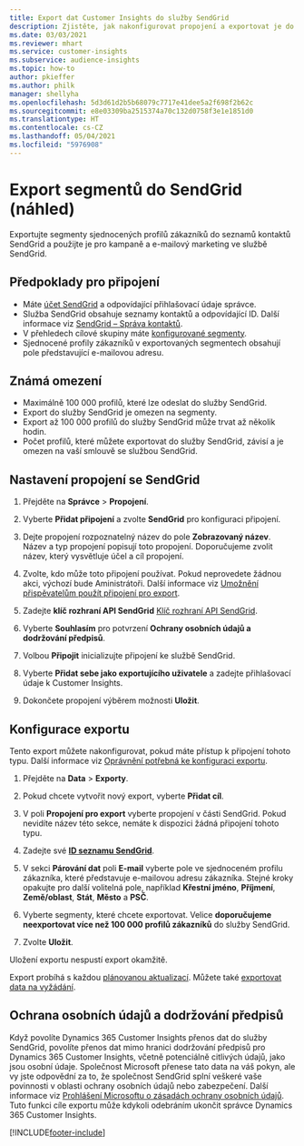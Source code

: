 ```yaml
---
title: Export dat Customer Insights do služby SendGrid
description: Zjistěte, jak nakonfigurovat propojení a exportovat je do SendGrid.
ms.date: 03/03/2021
ms.reviewer: mhart
ms.service: customer-insights
ms.subservice: audience-insights
ms.topic: how-to
author: pkieffer
ms.author: philk
manager: shellyha
ms.openlocfilehash: 5d3d61d2b5b68079c7717e41dee5a2f698f2b62c
ms.sourcegitcommit: e8e03309ba2515374a70c132d0758f3e1e1851d0
ms.translationtype: HT
ms.contentlocale: cs-CZ
ms.lasthandoff: 05/04/2021
ms.locfileid: "5976908"
---
```

# <a name="export-segments-to-sendgrid-preview"></a>Export segmentů do SendGrid (náhled)

Exportujte segmenty sjednocených profilů zákazníků do seznamů kontaktů SendGrid a použijte je pro kampaně a e-mailový marketing ve službě SendGrid. 

## <a name="prerequisites-for-a-connection"></a>Předpoklady pro připojení

-   Máte [účet SendGrid](https://sendgrid.com/) a odpovídající přihlašovací údaje správce.
-   Služba SendGrid obsahuje seznamy kontaktů a odpovídající ID. Další informace viz [SendGrid – Správa kontaktů](https://sendgrid.com/docs/ui/managing-contacts/create-and-manage-contacts/#manage-contacts).
-   V přehledech cílové skupiny máte [konfigurované segmenty](segments.md).
-   Sjednocené profily zákazníků v exportovaných segmentech obsahují pole představující e-mailovou adresu.

## <a name="known-limitations"></a>Známá omezení

- Maximálně 100 000 profilů, které lze odeslat do služby SendGrid.
- Export do služby SendGrid je omezen na segmenty.
- Export až 100 000 profilů do služby SendGrid může trvat až několik hodin. 
- Počet profilů, které můžete exportovat do služby SendGrid, závisí a je omezen na vaší smlouvě se službou SendGrid.

## <a name="set-up-connection-to-sendgrid"></a>Nastavení propojení se SendGrid

1. Přejděte na **Správce** > **Propojení**.

1. Vyberte **Přidat připojení** a zvolte **SendGrid** pro konfiguraci připojení.

1. Dejte propojení rozpoznatelný název do pole **Zobrazovaný název**. Název a typ propojení popisují toto propojení. Doporučujeme zvolit název, který vysvětluje účel a cíl propojení.

1. Zvolte, kdo může toto připojení používat. Pokud neprovedete žádnou akci, výchozí bude Aministrátoři. Další informace viz [Umožnění přispěvatelům použít připojení pro export](connections.md#allow-contributors-to-use-a-connection-for-exports).

1. Zadejte **klíč rozhraní API SendGrid** [Klíč rozhraní API SendGrid](https://sendgrid.com/docs/ui/account-and-settings/api-keys/).

1. Vyberte **Souhlasím** pro potvrzení **Ochrany osobních údajů a dodržování předpisů**.

1. Volbou **Připojit** inicializujte připojení ke službě SendGrid.

1. Vyberte **Přidat sebe jako exportujícího uživatele** a zadejte přihlašovací údaje k Customer Insights.

1. Dokončete propojení výběrem možnosti **Uložit**.

## <a name="configure-an-export"></a>Konfigurace exportu

Tento export můžete nakonfigurovat, pokud máte přístup k připojení tohoto typu. Další informace viz [Oprávnění potřebná ke konfiguraci exportu](export-destinations.md#set-up-a-new-export).

1. Přejděte na **Data** > **Exporty**.

1. Pokud chcete vytvořit nový export, vyberte **Přidat cíl**.

1. V poli **Propojení pro export** vyberte propojení v části SendGrid. Pokud nevidíte název této sekce, nemáte k dispozici žádná připojení tohoto typu.

1. Zadejte své **[ID seznamu SendGrid](https://sendgrid.com/docs/ui/managing-contacts/create-and-manage-contacts/#manage-contacts)**.

1. V sekci **Párování dat** poli **E-mail** vyberte pole ve sjednoceném profilu zákazníka, které představuje e-mailovou adresu zákazníka. Stejné kroky opakujte pro další volitelná pole, například **Křestní jméno**, **Příjmení**, **Země/oblast**, **Stát**, **Město** a **PSČ**.

1. Vyberte segmenty, které chcete exportovat. Velice **doporučujeme neexportovat více než 100 000 profilů zákazníků** do služby SendGrid. 

1. Zvolte **Uložit**.

Uložení exportu nespustí export okamžitě.

Export probíhá s každou [plánovanou aktualizací](system.md#schedule-tab). Můžete také [exportovat data na vyžádání](export-destinations.md#run-exports-on-demand). 

## <a name="data-privacy-and-compliance"></a>Ochrana osobních údajů a dodržování předpisů

Když povolíte Dynamics 365 Customer Insights přenos dat do služby SendGrid, povolíte přenos dat mimo hranici dodržování předpisů pro Dynamics 365 Customer Insights, včetně potenciálně citlivých údajů, jako jsou osobní údaje. Společnost Microsoft přenese tato data na váš pokyn, ale vy jste odpovědní za to, že společnost SendGrid splní veškeré vaše povinnosti v oblasti ochrany osobních údajů nebo zabezpečení. Další informace viz [Prohlášení Microsoftu o zásadách ochrany osobních údajů](https://go.microsoft.com/fwlink/?linkid=396732).
Tuto funkci cíle exportu může kdykoli odebráním ukončit správce Dynamics 365 Customer Insights.


[!INCLUDE[footer-include](../includes/footer-banner.md)]